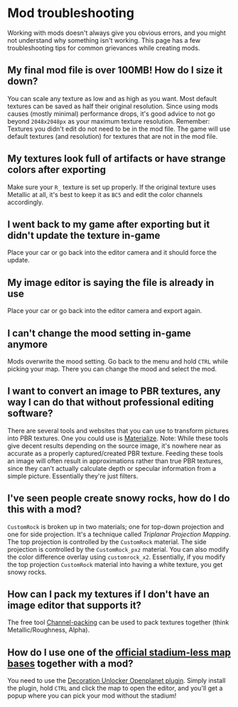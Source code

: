 # Mod troubleshooting

Working with mods doesn't always give you obvious errors, and you might not understand why something isn't working.
This page has a few troubleshooting tips for common grievances while creating mods.

## My final mod file is over 100MB! How do I size it down?

You can scale any texture as low and as high as you want. Most default textures can be saved as half their original resolution. Since using mods causes (mostly minimal) performance drops, it's good advice to not go beyond `2048x2048px` as your maximum texture resolution.
Remember: Textures you didn't edit do not need to be in the mod file. The game will use default textures (and resolution) for textures that are not in the mod file.

## My textures look full of artifacts or have strange colors after exporting

Make sure your `R_` texture is set up properly. If the original texture uses Metallic at all, it's best to keep it as `BC5` and edit the color channels accordingly.

## I went back to my game after exporting but it didn't update the texture in-game

Place your car or go back into the editor camera and it should force the update.

## My image editor is saying the file is already in use

Place your car or go back into the editor camera and export again.

## I can't change the mood setting in-game anymore

Mods overwrite the mood setting. Go back to the menu and hold `CTRL` while picking your map. There you can change the mood and select the mod.

## I want to convert an image to PBR textures, any way I can do that without professional editing software?

There are several tools and websites that you can use to transform pictures into PBR textures.
One you could use is [Materialize](http://www.boundingboxsoftware.com/materialize/).
Note: While these tools give decent results depending on the source image, it's nowhere near as accurate as a properly captured/created PBR texture. Feeding these tools an image will often result in approximations rather than true PBR textures, since they can't actually calculate depth or specular information from a simple picture. Essentially they're just filters.

## I've seen people create snowy rocks, how do I do this with a mod?

`CustomRock` is broken up in two materials; one for top-down projection and one for side projection. It's a technique called *Triplanar Projection Mapping*.
The top projection is controlled by the `CustomRock` material.
The side projection is controlled by the `CustomRock_pxz` material.
You can also modify the color difference overlay using `customrock_x2`.
Essentially, if you modify the top projection `CustomRock` material into having a white texture, you get snowy rocks.

## How can I pack my textures if I don't have an image editor that supports it?

The free tool [Channel-packing](https://github.com/Fidifis/Channel-packing) can be used to pack textures together (think Metallic/Roughness, Alpha).

## How do I use one of the [official stadium-less map bases](https://trackmania.exchange/mappack/view/1482) together with a mod?

You need to use the [Decoration Unlocker Openplanet plugin](https://openplanet.dev/plugin/decorationunlocker). Simply install the plugin, hold `CTRL` and click the map to open the editor, and you'll get a popup where you can pick your mod without the stadium!
